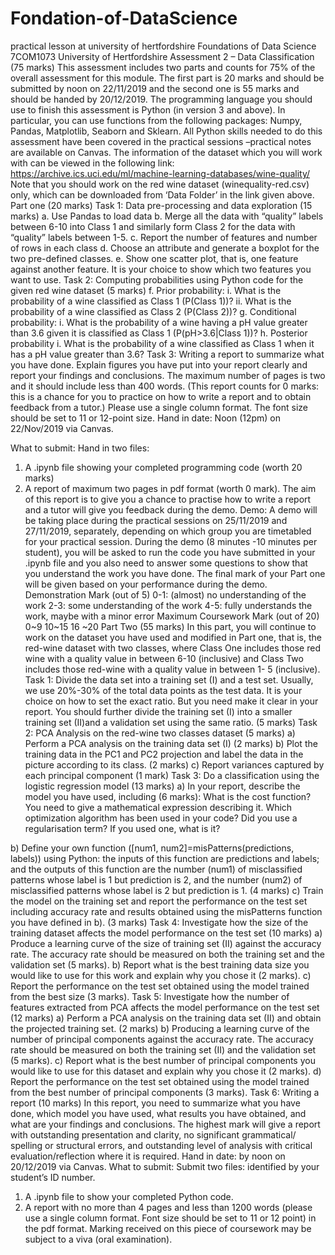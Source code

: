 # Fondation-of-DataScience
practical lesson at university of hertfordshire
Foundations of Data Science 7COM1073 University of Hertfordshire
Assessment 2 – Data Classification (75 marks)
This assessment includes two parts and counts for 75% of the overall assessment for this module.
The first part is 20 marks and should be submitted by noon on 22/11/2019 and the second one is 55 marks and should be handed by 20/12/2019.
The programming language you should use to finish this assessment is Python (in version 3 and above). In particular, you can use functions from the following packages: Numpy, Pandas, Matplotlib, Seaborn and Sklearn.
All Python skills needed to do this assessment have been covered in the practical sessions –practical notes are available on Canvas.
The information of the dataset which you will work with can be viewed in the following link:
https://archive.ics.uci.edu/ml/machine-learning-databases/wine-quality/
Note that you should work on the red wine dataset (winequality-red.csv) only, which can be downloaded from ‘Data Folder’ in the link given above.
Part one (20 marks) Task 1: Data pre-processing and data exploration (15 marks)
a. Use Pandas to load data
b. Merge all the data with “quality” labels between 6-10 into Class 1 and similarly form
Class 2 for the data with “quality” labels between 1-5.
c. Report the number of features and number of rows in each class
d. Choose an attribute and generate a boxplot for the two pre-defined classes.
e. Show one scatter plot, that is, one feature against another feature. It is your choice
to show which two features you want to use.
Task 2: Computing probabilities using Python code for the given red wine dataset (5 marks)
f. Prior probability:
i. What is the probability of a wine classified as Class 1 (P(Class 1))?
ii. What is the probability of a wine classified as Class 2 (P(Class 2))?
g. Conditional probability:
i. What is the probability of a wine having a pH value greater than 3.6 given it is classified as Class 1 (P(pH>3.6|Class 1))?
h. Posterior probability
i. What is the probability of a wine classified as Class 1 when it has a pH value
greater than 3.6?
Task 3: Writing a report to summarize what you have done. Explain figures you have put into your report clearly and report your findings and conclusions. The maximum number of pages is two and it should include less than 400 words. (This report counts for 0 marks: this is a chance for you to practice on how to write a report and to obtain feedback from a tutor.) Please use a single column format. The font size should be set to 11 or 12-point size.
Hand in date: Noon (12pm) on 22/Nov/2019 via Canvas.
 
What to submit:
Hand in two files:
1) A .ipynb file showing your completed programming code (worth 20 marks)
2) A report of maximum two pages in pdf format (worth 0 mark). The aim of this report is to give you a chance to practise how to write a report and a tutor will give you feedback during the
demo.
Demo:
A demo will be taking place during the practical sessions on 25/11/2019 and 27/11/2019, separately, depending on which group you are timetabled for your practical session.
During the demo (8 minutes -10 minutes per student), you will be asked to run the code you have submitted in your .ipynb file and you also need to answer some questions to show that you understand the work you have done.
The final mark of your Part one will be given based on your performance during the demo.
   Demonstration Mark (out of 5)
0-1: (almost) no understanding of the work 2-3: some understanding of the work
4-5: fully understands the work, maybe with a minor error
Maximum Coursework Mark (out of 20) 0~9
10~15
16 ~20
        Part Two (55 marks)
In this part, you will continue to work on the dataset you have used and modified in Part one, that is, the red-wine dataset with two classes, where Class One includes those red wine with a quality value in between 6-10 (inclusive) and Class Two includes those red-wine with a quality value in between 1- 5 (inclusive).
Task 1: Divide the data set into a training set (I) and a test set. Usually, we use 20%-30% of the total data points as the test data. It is your choice on how to set the exact ratio. But you need make it clear in your report. You should further divide the training set (I) into a smaller training set (II)and a validation set using the same ratio. (5 marks)
Task 2: PCA Analysis on the red-wine two classes dataset (5 marks)
a) Perform a PCA analysis on the training data set (I) (2 marks)
b) Plot the training data in the PC1 and PC2 projection and label the data in the picture according to
its class. (2 marks)
c) Report variances captured by each principal component (1 mark)
Task 3: Do a classification using the logistic regression model (13 marks)
a) In your report, describe the model you have used, including (6 marks):
What is the cost function? You need to give a mathematical expression describing it. Which optimization algorithm has been used in your code?
Did you use a regularisation term? If you used one, what is it?

b) Define your own function ([num1, num2]=misPatterns(predictions, labels)) using Python: the inputs of this function are predictions and labels; and the outputs of this function are the number (num1) of misclassified patterns whose label is 1 but prediction is 2, and the number (num2) of misclassified patterns whose label is 2 but prediction is 1. (4 marks)
c) Train the model on the training set and report the performance on the test set including accuracy rate and results obtained using the misPatterns function you have defined in b). (3 marks)
Task 4: Investigate how the size of the training dataset affects the model performance on the test set (10 marks)
a) Produce a learning curve of the size of training set (II) against the accuracy rate. The accuracy rate should be measured on both the training set and the validation set (5 marks).
b) Report what is the best training data size you would like to use for this work and explain why you chose it (2 marks).
c) Report the performance on the test set obtained using the model trained from the best size (3 marks).
Task 5: Investigate how the number of features extracted from PCA affects the model performance on the test set (12 marks)
a) Perform a PCA analysis on the training data set (II) and obtain the projected training set. (2 marks)
b) Producing a learning curve of the number of principal components against the accuracy rate. The
accuracy rate should be measured on both the training set (II) and the validation set (5 marks).
c) Report what is the best number of principal components you would like to use for this dataset and
explain why you chose it (2 marks).
d) Report the performance on the test set obtained using the model trained from the best number
of principal components (3 marks).
Task 6: Writing a report (10 marks)
In this report, you need to summarize what you have done, which model you have used, what results you have obtained, and what are your findings and conclusions. The highest mark will give a report with outstanding presentation and clarity, no significant grammatical/ spelling or structural errors, and outstanding level of analysis with critical evaluation/reflection where it is required.
Hand in date: by noon on 20/12/2019 via Canvas. What to submit:
Submit two files: identified by your student’s ID number.
1) A .ipynb file to show your completed Python code.
2) A report with no more than 4 pages and less than 1200 words (please use a single column format.
Font size should be set to 11 or 12 point) in the pdf format.
Marking received on this piece of coursework may be subject to a viva (oral examination).
